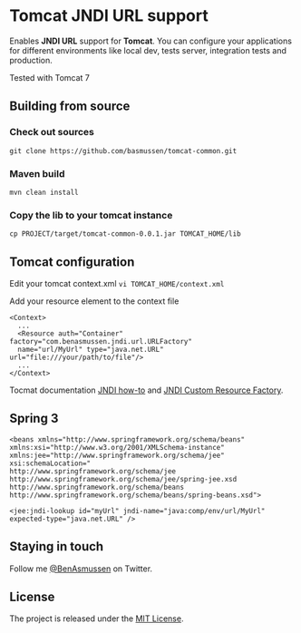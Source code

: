 Tomcat JNDI URL support
=============

Enables **JNDI URL** support for **Tomcat**. You can configure your applications for different environments like local dev, tests server, integration tests and production. 

Tested with Tomcat 7


## Building from source


### Check out sources
`git clone https://github.com/basmussen/tomcat-common.git`

### Maven build
`mvn clean install`


### Copy the lib to your tomcat instance
`cp PROJECT/target/tomcat-common-0.0.1.jar TOMCAT_HOME/lib`

## Tomcat configuration

Edit your tomcat context.xml
`vi TOMCAT_HOME/context.xml`

Add your resource element to the context file

```
<Context>
  ...
  <Resource auth="Container" factory="com.benasmussen.jndi.url.URLFactory" 
  name="url/MyUrl" type="java.net.URL" url="file:///your/path/to/file"/>
  ...
</Context>
```

Tocmat documentation [JNDI how-to][] and [JNDI Custom Resource Factory][].


## Spring 3

```
<beans xmlns="http://www.springframework.org/schema/beans" 
xmlns:xsi="http://www.w3.org/2001/XMLSchema-instance" 
xmlns:jee="http://www.springframework.org/schema/jee"
xsi:schemaLocation="
http://www.springframework.org/schema/jee http://www.springframework.org/schema/jee/spring-jee.xsd
http://www.springframework.org/schema/beans http://www.springframework.org/schema/beans/spring-beans.xsd">
```

```
<jee:jndi-lookup id="myUrl" jndi-name="java:comp/env/url/MyUrl" expected-type="java.net.URL" />
```


## Staying in touch
Follow me [@BenAsmussen][] on Twitter. 

## License
The project is released under the [MIT License][].


[MIT License]: http://opensource.org/licenses/MIT
[@BenAsmussen]: https://twitter.com/BenAsmussen
[JNDI how-to]: http://tomcat.apache.org/tomcat-7.0-doc/jndi-resources-howto.html
[JNDI Custom Resource Factory]: http://tomcat.apache.org/tomcat-7.0-doc/jndi-resources-howto.html#Adding_Custom_Resource_Factories

